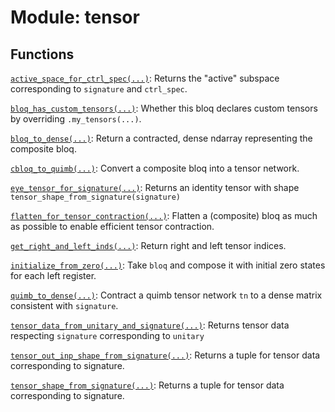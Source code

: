 # Module: tensor






## Functions

[`active_space_for_ctrl_spec(...)`](../../qualtran/simulation/tensor/active_space_for_ctrl_spec.md): Returns the "active" subspace corresponding to `signature` and `ctrl_spec`.

[`bloq_has_custom_tensors(...)`](../../qualtran/simulation/tensor/bloq_has_custom_tensors.md): Whether this bloq declares custom tensors by overriding `.my_tensors(...)`.

[`bloq_to_dense(...)`](../../qualtran/simulation/tensor/bloq_to_dense.md): Return a contracted, dense ndarray representing the composite bloq.

[`cbloq_to_quimb(...)`](../../qualtran/simulation/tensor/cbloq_to_quimb.md): Convert a composite bloq into a tensor network.

[`eye_tensor_for_signature(...)`](../../qualtran/simulation/tensor/eye_tensor_for_signature.md): Returns an identity tensor with shape `tensor_shape_from_signature(signature)`

[`flatten_for_tensor_contraction(...)`](../../qualtran/simulation/tensor/flatten_for_tensor_contraction.md): Flatten a (composite) bloq as much as possible to enable efficient tensor contraction.

[`get_right_and_left_inds(...)`](../../qualtran/simulation/tensor/get_right_and_left_inds.md): Return right and left tensor indices.

[`initialize_from_zero(...)`](../../qualtran/simulation/tensor/initialize_from_zero.md): Take `bloq` and compose it with initial zero states for each left register.

[`quimb_to_dense(...)`](../../qualtran/simulation/tensor/quimb_to_dense.md): Contract a quimb tensor network `tn` to a dense matrix consistent with `signature`.

[`tensor_data_from_unitary_and_signature(...)`](../../qualtran/simulation/tensor/tensor_data_from_unitary_and_signature.md): Returns tensor data respecting `signature` corresponding to `unitary`

[`tensor_out_inp_shape_from_signature(...)`](../../qualtran/simulation/tensor/tensor_out_inp_shape_from_signature.md): Returns a tuple for tensor data corresponding to signature.

[`tensor_shape_from_signature(...)`](../../qualtran/simulation/tensor/tensor_shape_from_signature.md): Returns a tuple for tensor data corresponding to signature.


